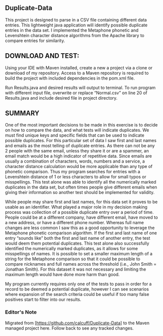 ## Duplicate-Data
This project is designed to parse in a CSV file containing different data entries. This lightweight java
application will identify possible duplicate entries in the data set. I implemented the Metaphone phonetic
and Levenshtein character distance algorithms from the Apache library to compare entries for similarity.

## DOWNLOAD AND TEST:
Using your IDE with Maven installed, create a new a project via a clone or download of my repository. Access
to a Maven repository is required to build the project with included dependencies in the pom.xml file.

Run Results.java and desired results will output to terminal. To run program with different input file, overwrite
or replace “Normal.csv” on line 20 of Results.java and include desired file in project directory.

## SUMMARY
One of the most important decisions to be made in this exercise is to decide on how to compare the data, and
what tests will indicate duplicates. We must find unique keys and specific fields that can be used to indicate
possible duplicates. For this particular set of data I saw first and last names and emails as the most telling
of duplicate entries. As there can not be any 2 people with the same email, unless they share it or are a
spammer, an email match would be a high indicator of repetitive data. Since emails are usually a combination
of characters, words, numbers and a service, a character distance calculation would be more applicable than any
type of phonetic comparison. Thus my program searches for entries with a Levenshtein distance of 1 or less
characters to allow for small typos or misspellings. This test alone was able to identify all the numerically
marked duplicates in the data set, but often times people give different emails when giving their information
so another test should be implemented for validity.

While people may share first and last names, for this data set it proves to be usable as an identifier. What
played a major role in my decision making process was collection of a possible duplicate entry over a period
of time. People could be at a different company, have different email, have moved to a new address, or have
a different phone number. Whereas full name changes are less common I saw this as a good opportunity to
leverage the Metaphone phonetic comparison algorithm. If the first and last name of one entry “sounds like”
both the first and last name of another entry, the test would deem them potential duplicates. This test alone
also successfully identified the numerically marked duplicates, as it allows for some misspellings of names.
It is possible to set a smaller maximum length of a string for the Metaphone comparison so that it could be
possible to compare nicknames and full names across the threshold (i.e., John Smith = Jonathan Smith). For
this dataset it was not necessary and limiting the maximum length would have done more harm than good.

My program currently requires only one of the tests to pass in order for a record to be deemed a potential
duplicate, however I can see scenarios where expansion of the search criteria could be useful if too many
false positives start to filter into our results.

### Editor's Note
Migrated from [https://github.com/calcuff/Duplicate-Data] to the Maven managed project here. Follow back to
see any tracked changes.

